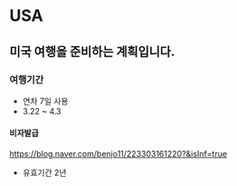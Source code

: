 # USA

## 미국 여행을 준비하는 계획입니다. 

### 여행기간
- 연차 7일 사용
- 3.22 ~ 4.3

#### 비자발급

https://blog.naver.com/benjo11/223303161220?&isInf=true
- 유효기간 2년
